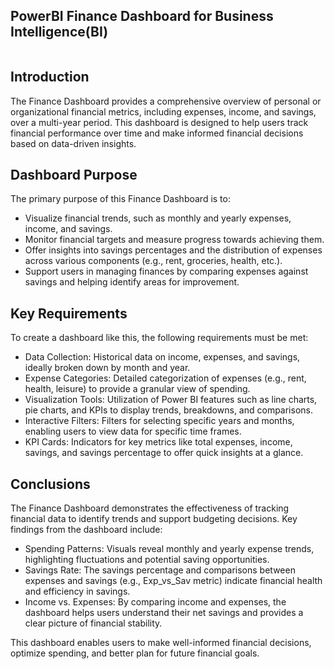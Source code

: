 ## PowerBI Finance Dashboard for Business Intelligence(BI)

![]()


## Introduction

The Finance Dashboard provides a comprehensive overview of personal or organizational financial metrics, including expenses, income, and savings, over a multi-year period. This dashboard is designed to help users track financial performance over time and make informed financial decisions based on data-driven insights.

## Dashboard Purpose

The primary purpose of this Finance Dashboard is to:

- Visualize financial trends, such as monthly and yearly expenses, income, and savings.
- Monitor financial targets and measure progress towards achieving them.
- Offer insights into savings percentages and the distribution of expenses across various components (e.g., rent, groceries, health, etc.).
- Support users in managing finances by comparing expenses against savings and helping identify areas for improvement.

## Key Requirements

To create a dashboard like this, the following requirements must be met:

- Data Collection: Historical data on income, expenses, and savings, ideally broken down by month and year.
- Expense Categories: Detailed categorization of expenses (e.g., rent, health, leisure) to provide a granular view of spending.
- Visualization Tools: Utilization of Power BI features such as line charts, pie charts, and KPIs to display trends, breakdowns, and comparisons.
- Interactive Filters: Filters for selecting specific years and months, enabling users to view data for specific time frames.
- KPI Cards: Indicators for key metrics like total expenses, income, savings, and savings percentage to offer quick insights at a glance.

## Conclusions

The Finance Dashboard demonstrates the effectiveness of tracking financial data to identify trends and support budgeting decisions. Key findings from the dashboard include:

- Spending Patterns: Visuals reveal monthly and yearly expense trends, highlighting fluctuations and potential saving opportunities.
- Savings Rate: The savings percentage and comparisons between expenses and savings (e.g., Exp_vs_Sav metric) indicate financial health and efficiency in savings.
- Income vs. Expenses: By comparing income and expenses, the dashboard helps users understand their net savings and provides a clear picture of financial stability.


This dashboard enables users to make well-informed financial decisions, optimize spending, and better plan for future financial goals.
